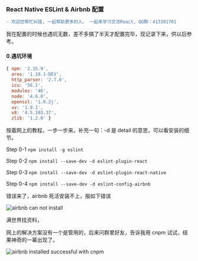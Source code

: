 ### React Native ESLint & Airbnb 配置

```diff
- 欢迎您帮忙纠错, 一起帮助更多的人。 一起来学习交流React, QQ群：413381701
```

我在配置的时候也遇坑无数，差不多搞了半天才配置完毕，现记录下来，供以后参考。

#### 0.遇坑环境
```js
{ npm: '2.15.9',
  ares: '1.10.1-DEV',
  http_parser: '2.7.0',
  icu: '56.1',
  modules: '46',
  node: '4.6.0',
  openssl: '1.0.2j',
  uv: '1.9.1',
  v8: '4.5.103.37',
  zlib: '1.2.8' }
```
按着网上的教程，一步一步来。补充一句：-d 是 detail 的意思，可以看安装的细节。

Step 0-1 `npm install -g eslint`

Step 0-2 `npm install --save-dev -d eslint-plugin-react`

Step 0-3 `npm install --save-dev -d eslint-plugin-react-native`

Step 0-4 `npm install --save-dev -d eslint-config-airbnb`

错误来了，airbnb 死活安装不上，报如下错误

![airbnb can not install](http://ww4.sinaimg.cn/mw690/77c29b23jw1f94nlzi8dtj20i90attbn.jpg)

满世界找资料，

网上的解决方案没有一个是管用的，后来问群里好友，告诉我用 cnpm 试试，结果神奇的一幕出现了。

![airbnb installed successful with cnpm](http://ww4.sinaimg.cn/mw690/77c29b23jw1f94nlj37m7j20i805njtc.jpg)


